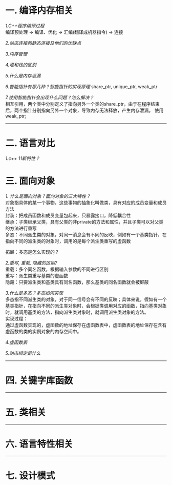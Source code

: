 # 一. 编译内存相关
*1.C++程序编译过程*  
编译预处理 -> 编译、优化 -> 汇编(翻译成机器指令) -> 连接

*2.动态连接和静态连接及他们的优缺点*  



*3.内存管理*



*4.堆和栈的区别*


*5.什么是内存泄漏*


*6.智能指针有那几种？智能指针的实现原理*
share_ptr, unique_ptr, weak_ptr

*7.使用智能指针会出现什么问题？怎么解决？*  
相互引用，两个类中分别定义了指向另外一个类的share_ptr，由于在程序结束后，两个指针分别指向另外一个对象，导致内存无法释放，产生内存泄漏。
使用weak_ptr;

---
# 二. 语言对比
*1.c++ 11新特性？*


# 三. 面向对象
*1. 什么是面向对象？面向对象的三大特性？*  
对象指具体的某一个事物，这些事物的抽象化叫做类，具有对应的成员变量和成员方法  
封装：把成员函数和成员变量包起来，只暴露接口，降低耦合性  
继承：子类继承父类，具有父类的非private的方法和属性，并且子类可以对父类的方法进行重写  
多态：不同派生类的对象，对同一消息会有不同的反映，例如有一个基类指针，在指向不同的派生类的对象时，调用的是每个派生类重写的虚函数    

拓展：多态是怎么实现的？

*2.重写, 重载, 隐藏的区别?*  
重载：多个同名函数，根据输入参数的不同进行区别  
重写：派生类重写基类的虚函数  
隐藏：只要派生类和基类具有同名函数，那么基类的同名函数就会被屏蔽    

*3.什么是多态？多态如何实现*  
多态指不同派生类的对象，对于同一信号会有不同的反映；具体来说，假如有一个基类指针，在指向不同的派生类对象时，会根据类调用对应的函数，指向基类对象时，就调用基类的方法，指向派生类对象时，就调用派生类对象的方法。  
实现过程：  
通过虚函数实现的，虚函数的地址保存在虚函数表中，虚函数表的地址保存在含有虚函数的类的实例对象的内存空间中。


*4.虚函数表*


*5.动态绑定是什么*


---
# 四. 关键字库函数


---
# 五. 类相关  


---
# 六. 语言特性相关  


---
# 七. 设计模式
